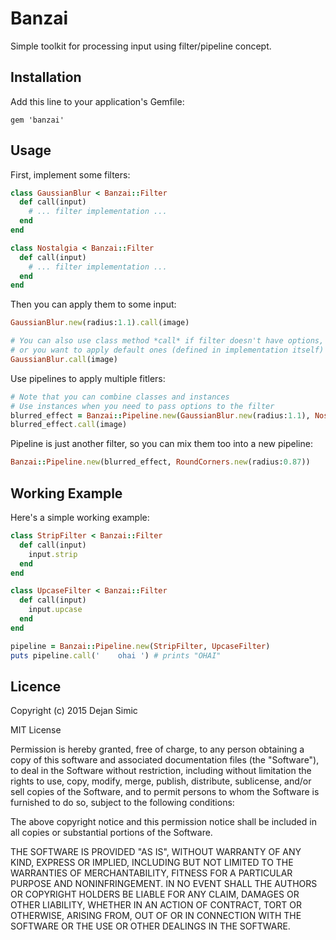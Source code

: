 Banzai
======

Simple toolkit for processing input using filter/pipeline concept.

## Installation

Add this line to your application's Gemfile:

    gem 'banzai'

## Usage

First, implement some filters:

```ruby
class GaussianBlur < Banzai::Filter
  def call(input)
    # ... filter implementation ...
  end
end 

class Nostalgia < Banzai::Filter
  def call(input)
    # ... filter implementation ...
  end
end
```

Then you can apply them to some input:

```ruby
GaussianBlur.new(radius:1.1).call(image)

# You can also use class method *call* if filter doesn't have options, 
# or you want to apply default ones (defined in implementation itself)
GaussianBlur.call(image)
```

Use pipelines to apply multiple fitlers:

```ruby
# Note that you can combine classes and instances
# Use instances when you need to pass options to the filter
blurred_effect = Banzai::Pipeline.new(GaussianBlur.new(radius:1.1), Nostalgia)
blurred_effect.call(image)
```

Pipeline is just another filter, so you can mix them too into a new
pipeline:

```ruby
Banzai::Pipeline.new(blurred_effect, RoundCorners.new(radius:0.87))
```

## Working Example

Here's a simple working example:

```ruby
class StripFilter < Banzai::Filter
  def call(input)
    input.strip
  end
end

class UpcaseFilter < Banzai::Filter
  def call(input)
    input.upcase
  end
end

pipeline = Banzai::Pipeline.new(StripFilter, UpcaseFilter)
puts pipeline.call('    ohai ') # prints "OHAI"
```


## Licence

Copyright (c) 2015 Dejan Simic

MIT License

Permission is hereby granted, free of charge, to any person obtaining
a copy of this software and associated documentation files (the
"Software"), to deal in the Software without restriction, including
without limitation the rights to use, copy, modify, merge, publish,
distribute, sublicense, and/or sell copies of the Software, and to
permit persons to whom the Software is furnished to do so, subject to
the following conditions:

The above copyright notice and this permission notice shall be
included in all copies or substantial portions of the Software.

THE SOFTWARE IS PROVIDED "AS IS", WITHOUT WARRANTY OF ANY KIND,
EXPRESS OR IMPLIED, INCLUDING BUT NOT LIMITED TO THE WARRANTIES OF
MERCHANTABILITY, FITNESS FOR A PARTICULAR PURPOSE AND
NONINFRINGEMENT. IN NO EVENT SHALL THE AUTHORS OR COPYRIGHT HOLDERS BE
LIABLE FOR ANY CLAIM, DAMAGES OR OTHER LIABILITY, WHETHER IN AN ACTION
OF CONTRACT, TORT OR OTHERWISE, ARISING FROM, OUT OF OR IN CONNECTION
WITH THE SOFTWARE OR THE USE OR OTHER DEALINGS IN THE SOFTWARE.
